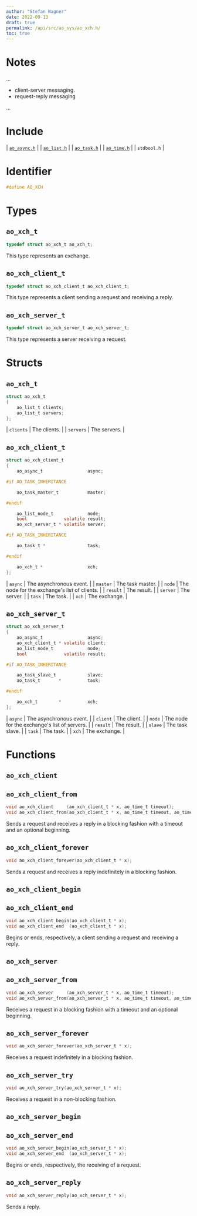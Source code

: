 ```yaml
---
author: "Stefan Wagner"
date: 2022-09-13
draft: true
permalink: /api/src/ao_sys/ao_xch.h/
toc: true
---
```


# Notes

...

- client-server messaging.
- request-reply messaging

...

# Include

| [`ao_async.h`](ao_async.h.md) |
| [`ao_list.h`](../ao/ao_list.h.md) |
| [`ao_task.h`](ao_task.h.md) |
| [`ao_time.h`](ao_time.h.md) |
| `stdbool.h` |

# Identifier

```c
#define AO_XCH
```

# Types

## `ao_xch_t`

```c
typedef struct ao_xch_t ao_xch_t;
```

This type represents an exchange.

## `ao_xch_client_t`

```c
typedef struct ao_xch_client_t ao_xch_client_t;
```

This type represents a client sending a request and receiving a reply.

## `ao_xch_server_t`

```c
typedef struct ao_xch_server_t ao_xch_server_t;
```

This type represents a server receiving a request.

# Structs

## `ao_xch_t`

```c
struct ao_xch_t
{
    ao_list_t clients;
    ao_list_t servers;
};
```

| `clients` | The clients. |
| `servers` | The servers. |

## `ao_xch_client_t`

```c
struct ao_xch_client_t
{
    ao_async_t                 async;

#if AO_TASK_INHERITANCE

    ao_task_master_t           master;

#endif

    ao_list_node_t             node;
    bool              volatile result;
    ao_xch_server_t * volatile server;

#if AO_TASK_INHERITANCE

    ao_task_t *                task;

#endif

    ao_xch_t *                 xch;
};
```

| `async` | The asynchronous event. |
| `master` | The task master. |
| `node` | The node for the exchange's list of clients. |
| `result` | The result. |
| `server` | The server. |
| `task` | The task. |
| `xch` | The exchange. |

## `ao_xch_server_t`

```c
struct ao_xch_server_t
{
    ao_async_t                 async;
    ao_xch_client_t * volatile client;
    ao_list_node_t             node;
    bool              volatile result;

#if AO_TASK_INHERITANCE

    ao_task_slave_t            slave;
    ao_task_t       *          task;

#endif

    ao_xch_t        *          xch;
};
```

| `async` | The asynchronous event. |
| `client` | The client. |
| `node` | The node for the exchange's list of servers. |
| `result` | The result. |
| `slave` | The task slave. |
| `task` | The task. |
| `xch` | The exchange. |

# Functions

## `ao_xch_client`
## `ao_xch_client_from`

```c
void ao_xch_client     (ao_xch_client_t * x, ao_time_t timeout);
void ao_xch_client_from(ao_xch_client_t * x, ao_time_t timeout, ao_time_t beginning);
```

Sends a request and receives a reply in a blocking fashion with a timeout and an optional beginning.

## `ao_xch_client_forever`

```c
void ao_xch_client_forever(ao_xch_client_t * x);
```

Sends a request and receives a reply indefinitely in a blocking fashion.

## `ao_xch_client_begin`
## `ao_xch_client_end`

```c
void ao_xch_client_begin(ao_xch_client_t * x);
void ao_xch_client_end  (ao_xch_client_t * x);
```

Begins or ends, respectively, a client sending a request and receiving a reply.

## `ao_xch_server`
## `ao_xch_server_from`

```c
void ao_xch_server     (ao_xch_server_t * x, ao_time_t timeout);
void ao_xch_server_from(ao_xch_server_t * x, ao_time_t timeout, ao_time_t beginning);
```

Receives a request in a blocking fashion with a timeout and an optional beginning.

## `ao_xch_server_forever`

```c
void ao_xch_server_forever(ao_xch_server_t * x);
```

Receives a request indefinitely in a blocking fashion.

## `ao_xch_server_try`

```c
void ao_xch_server_try(ao_xch_server_t * x);
```

Receives a request in a non-blocking fashion.

## `ao_xch_server_begin`
## `ao_xch_server_end`

```c
void ao_xch_server_begin(ao_xch_server_t * x);
void ao_xch_server_end  (ao_xch_server_t * x);
```

Begins or ends, respectively, the receiving of a request.

## `ao_xch_server_reply`

```c
void ao_xch_server_reply(ao_xch_server_t * x);
```

Sends a reply.
